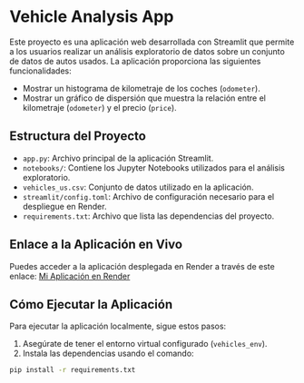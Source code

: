 # Vehicle Analysis App

Este proyecto es una aplicación web desarrollada con Streamlit que permite a los usuarios realizar un análisis exploratorio de datos sobre un conjunto de datos de autos usados. La aplicación proporciona las siguientes funcionalidades:

- Mostrar un histograma de kilometraje de los coches (`odometer`).
- Mostrar un gráfico de dispersión que muestra la relación entre el kilometraje (`odometer`) y el precio (`price`).

## Estructura del Proyecto

- `app.py`: Archivo principal de la aplicación Streamlit.
- `notebooks/`: Contiene los Jupyter Notebooks utilizados para el análisis exploratorio.
- `vehicles_us.csv`: Conjunto de datos utilizado en la aplicación.
- `streamlit/config.toml`: Archivo de configuración necesario para el despliegue en Render.
- `requirements.txt`: Archivo que lista las dependencias del proyecto.

## Enlace a la Aplicación en Vivo

Puedes acceder a la aplicación desplegada en Render a través de este enlace: [Mi Aplicación en Render](https://my-vehicle-analysis.onrender.com)

## Cómo Ejecutar la Aplicación 

Para ejecutar la aplicación localmente, sigue estos pasos:

1. Asegúrate de tener el entorno virtual configurado (`vehicles_env`).
2. Instala las dependencias usando el comando:
```bash
pip install -r requirements.txt
